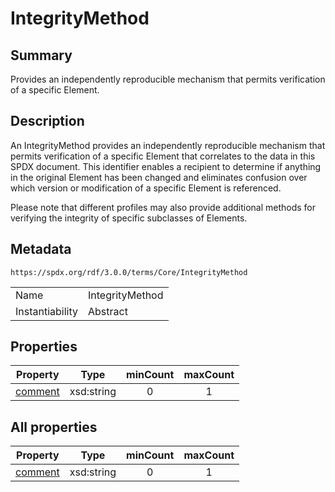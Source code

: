 <!-- Automatically generated by spec-parser v2.3.0 on 2024-07-09T17:43:37.025898+00:00 -->
<!-- SPDX-License-Identifier: Community-Spec-1.0 -->

# IntegrityMethod

## Summary

Provides an independently reproducible mechanism that permits verification of a specific Element.


## Description

An IntegrityMethod provides an independently reproducible mechanism that permits verification
of a specific Element that correlates to the data in this SPDX document. This identifier enables
a recipient to determine if anything in the original Element has been changed and eliminates
confusion over which version or modification of a specific Element is referenced.

Please note that different profiles may also provide additional methods for verifying the integrity of specific subclasses of Elements.


## Metadata

`https://spdx.org/rdf/3.0.0/terms/Core/IntegrityMethod`


| | |
|---|---|
| Name | IntegrityMethod |
| Instantiability | Abstract |






## Properties

| Property | Type | minCount | maxCount |
|---|---|:---:|:---:|
| [comment](../Properties/comment.md) | xsd:string | 0 | 1 |



## All properties

| Property | Type | minCount | maxCount |
|---|---|:---:|:---:|
| [comment](../../Core/Properties/comment.md) | xsd:string | 0 | 1 |



